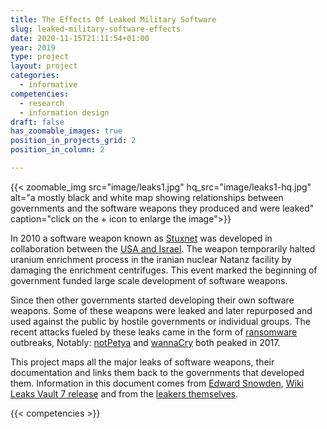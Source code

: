 ```yaml
---
title: The Effects Of Leaked Military Software
slug: leaked-military-software-effects
date: 2020-11-15T21:11:54+01:00
year: 2019
type: project
layout: project
categories:
  - informative
competencies:
  - research
  - information design
draft: false
has_zoomable_images: true
position_in_projects_grid: 2
position_in_column: 2

---
```

{{< zoomable_img src="image/leaks1.jpg" hq_src="image/leaks1-hq.jpg" alt="a mostly black and white map showing relationships between governments and the software weapons they produced and were leaked" caption="click on the + icon to enlarge the image">}}

In 2010 a software weapon known as [Stuxnet](https://en.wikipedia.org/wiki/Stuxnet) was developed in collaboration between the [USA and Israel](https://arstechnica.com/tech-policy/2012/06/confirmed-us-israel-created-stuxnet-lost-control-of-it/). The weapon temporarily halted uranium enrichment process in the iranian nuclear Natanz facility by damaging the enrichment centrifuges. This event marked the beginning of government funded large scale development of software weapons.

Since then other governments started developing their own software weapons. Some of these weapons were leaked and later repurposed and used against the public by hostile governments or individual groups. The recent attacks fueled by these leaks came in the form of [ransomware](https://en.wikipedia.org/wiki/Ransomware) outbreaks, Notably: [notPetya](https://arstechnica.com/information-technology/2017/06/notpetya-developers-obtained-nsa-exploits-weeks-before-their-public-leak/) and [wannaCry](https://www.wired.com/story/eternalblue-leaked-nsa-spy-tool-hacked-world/) both peaked in 2017.

This project maps all the major leaks of software weapons, their documentation and links them back to the governments that developed them. Information in this document comes from [Edward Snowden](https://www.theguardian.com/world/2013/jul/31/nsa-top-secret-program-online-data), [Wiki Leaks Vault 7 release](https://wikileaks.org/ciav7p1/) and from the [leakers themselves](https://medium.com/@shadowbrokerss).

{{< competencies >}}
